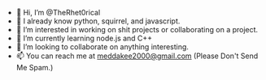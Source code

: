 - 👋 Hi, I’m @TheRhet0rical
- 🌳 I already know python, squirrel, and javascript.
- 👀 I’m interested in working on shit projects or collaborating on a project.
- 🌱 I’m currently learning node.js and C++
- 💞️ I’m looking to collaborate on anything interesting.
- 📫 You can reach me at meddakee2000@gmail.com (Please Don't Send Me Spam.)
